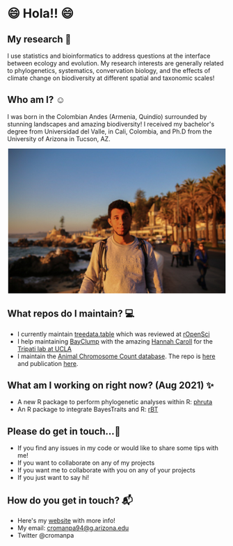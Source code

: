 # 😄 Hola!! 😄


## My research 🤔

I use statistics and bioinformatics to address questions at the interface between ecology and evolution. My research interests are generally related to phylogenetics, systematics, convervation biology, and the effects of climate change on biodiversity at different spatial and taxonomic scales! 

## Who am I? ☺️

I was born in the Colombian Andes (Armenia, Quindío) surrounded by stunning landscapes and amazing biodiversity! I received my bachelor's degree from Universidad del Valle, in Cali, Colombia, and Ph.D from the University of Arizona in Tucson, AZ.

<p align="center">
<img src="CRP2019.jpg" width="500"/>
</p>

## What repos do I maintain? 💻
- I currently maintain [treedata.table](https://github.com/ropensci/treedata.table) which was reviewed at [rOpenSci](https://ropensci.org/)
- I help maintaining [BayClump](https://github.com/Tripati-Lab/BayClump) with the amazing [Hannah Caroll](https://github.com/hannahcarroll) for the [Tripati lab at UCLA](http://atripati.bol.ucla.edu/)
- I maintain the [Animal Chromosome Count database](https://cromanpa94.github.io/ACC/). The repo is [here](https://github.com/cromanpa94/ACC) and publication [here](https://doi.org/10.1111/jeb.13884).

## What am I working on right now? (Aug 2021) ✨
- A new R package to perform phylogenetic analyses within R: [phruta](https://github.com/cromanpa94/phruta)
- An R package to integrate BayesTraits and R: [rBT](https://github.com/cromanpa94/rBT)

## Please do get in touch...💬

- If you find any issues in my code or would like to share some tips with me!
- If you want to collaborate on any of my projects
- If you want me to collaborate with you on any of your projects
- If you just want to say hi!

## How do you get in touch? 📬
- Here's my [website](http://cromanpa94.github.io/cromanpa/contact/) with more info!
- My email: cromanpa94@g.arizona.edu
- Twitter @cromanpa


<!--
**cromanpa94/cromanpa94** is a ✨ _special_ ✨ repository because its `README.md` (this file) appears on your GitHub profile.

Here are some ideas to get you started:

- 🔭 I’m currently working on ...
- 🌱 I’m currently learning ...
- 👯 I’m looking to collaborate on ...
- 🤔 I’m looking for help with ...
- 💬 Ask me about ...
- 📫 How to reach me: ...
- 😄 Pronouns: ...
- ⚡ Fun fact: ...
-->
